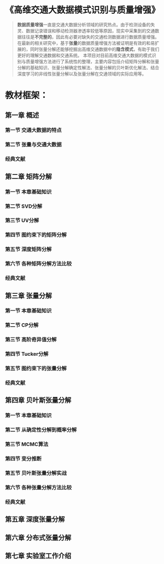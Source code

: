 # 《高维交通大数据模式识别与质量增强》

> **数据质量增强**一直是交通大数据分析领域的研究热点。由于检测设备的失灵、数据记录错误和移动检测器渗透率较低等原因，现实中采集到的交通数据往往是**不完整的**，因此有必要对缺失的交通检测数据进行数据质量增强。在最新的相关研究中，基于**张量**的数据质量增强方法被证明是有效的和易扩展的，同时张量分解还能够挖掘出高维交通数据中的**隐含模式**，有助于我们更好的理解交通数据和交通系统。
本项目对目前高维交通大数据的模式识别与质量增强方法进行了系统性的整理，主要内容包括介绍矩阵分解和张量分解的基础知识、张量分解确定性解法、张量分解的贝叶斯优化解法、结合深度学习的非线性张量分解以及张量分解在交通领域的实际应用等。









# 教材框架：

## 第一章 概述

### 第一节 交通大数据的特点
### 第二节 张量与交通大数据
### 经典文献

## 第二章 矩阵分解

### 第一节 本章基础知识
### 第二节 SVD分解
### 第三节 UV分解
### 第四节 图约束下的矩阵分解
### 第五节 深度矩阵分解
### 第六节 各种矩阵分解方法比较
### 经典文献

## 第三章 张量分解
### 第一节 本章基础知识
### 第二节 CP分解
### 第三节 高阶奇异值分解
### 第四节 Tucker分解
### 第五节 图约束下的张量分解
### 经典文献

## 第四章 贝叶斯张量分解
### 第一节 本章基础知识
### 第二节 从确定性分解到概率分解
### 第三节 MCMC算法
### 第四节 变分推断
### 第五节 贝叶斯张量分解实战
### 第六节 各种张量分解方法比较
### 经典文献

## 第五章 深度张量分解

## 第六章 分布式张量分解

## 第七章 实验室工作介绍

